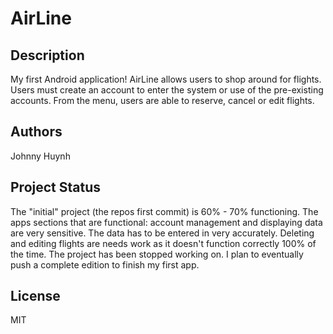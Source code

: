# AirLine

## Description
My first Android application! AirLine allows users to shop around for flights.
Users must create an account to enter the system or use of the pre-existing
accounts.  From the menu, users are able to reserve, cancel or edit flights.

## Authors
Johnny Huynh

## Project Status
The "initial" project (the repos first commit) is 60% - 70% functioning.
The apps sections that are functional: account management and displaying data
are very sensitive.  The data has to be entered in very accurately.  Deleting and editing
flights are needs work as it doesn't function correctly 100% of the time.  The project has
been stopped working on.  I plan to eventually push a complete edition to finish my first app.

## License
MIT

